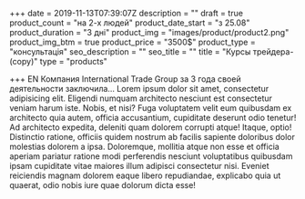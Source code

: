 +++
date = 2019-11-13T07:39:07Z
description = ""
draft = true
product_count = "на 2-х людей"
product_date_start = "з 25.08"
product_duration = "3 дні"
product_img = "images/product/product2.png"
product_img_btm = true
product_price = "3500$"
product_type = "консультація"
seo_description = ""
seo_title = ""
title = "Курсы трейдера-(copy)"
type = "products"

+++
EN Компания International Trade Group за 3 года своей деятельности заключила…
Lorem ipsum dolor sit amet, consectetur adipisicing elit. Eligendi numquam architecto nesciunt est consectetur veniam harum iste. Nobis, et nisi? Fuga voluptatem velit eum quibusdam ex architecto quia autem, officia accusantium, cupiditate deserunt odio tenetur! Ad architecto expedita, deleniti quam dolorem corrupti atque! Itaque, optio! Distinctio ratione, officiis quidem nostrum ab facilis sapiente doloribus dolor molestias dolorem a ipsa. Doloremque, mollitia atque non esse et officia aperiam pariatur ratione modi perferendis nesciunt voluptatibus quibusdam ipsam cupiditate vitae maiores illum adipisci consectetur nisi. Eveniet reiciendis magnam dolorem eaque libero repudiandae, explicabo quia ut quaerat, odio nobis iure quae dolorum dicta esse!